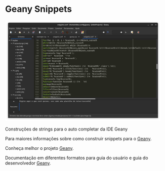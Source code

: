 # Geany Snippets
![Geany](./img/ide-geany.jpg)

Construções de strings para o auto completar da IDE Geany

Para maiores informações sobre como construir snippets para o 
[Geany](https://wiki.geany.org/snippets/start).

Conheça melhor o projeto [Geany](https://geany.org/).

Documentação em diferentes formatos para guia do usuário e guia do desenvolvedor [Geany](https://geany.org/documentation/manual/).
